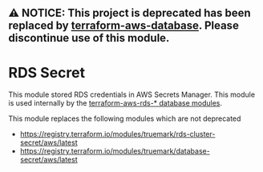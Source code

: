## **⚠ NOTICE**: This project is deprecated has been replaced by [terraform-aws-database](https://github.com/truemark/terraform-aws-database). Please discontinue use of this module.

# RDS Secret

This module stored RDS credentials in AWS Secrets Manager. This module is used
internally by the [terraform-aws-rds-* database modules](https://registry.terraform.io/search/modules?q=truemark%2Frds).

This module replaces the following modules which are not deprecated
 * https://registry.terraform.io/modules/truemark/rds-cluster-secret/aws/latest
 * https://registry.terraform.io/modules/truemark/database-secret/aws/latest
